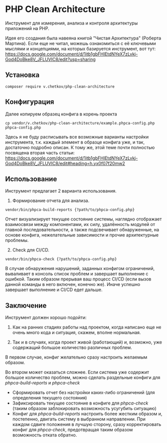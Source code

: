 # PHP Clean Architecture
Инструмент для измерения, анализа и контроля архитектуры приложений на PHP.

Идея его создания была навеяна книгой "Чистая Архитектура" (Роберта Мартина). 
Если еще не читал, можешь ознакомиться с её ключевыми мыслями и концепциями, 
на которых базируется инструмент, вот тут: https://docs.google.com/document/d/1itb1gbFHIEtdNYeX7zLvkj-God4DoBke8V_JFLUVIC8/edit?usp=sharing

## Установка
```shell script
composer require v.chetkov/php-clean-architecture
```

## Конфигурация
Далее копируем образец конфига в корень проекта
```shell script
cp vendor/v.chetkov/php-clean-architecture/example.phpca-config.php phpca-config.php
```
Здесь я не буду расписывать все возможные варианты настройки инструмента, т.к. каждый элемент в образце 
конфига уже, и так, достаточно подробно описан. К тому же, этой теме почти полностью посвящена вторая часть статьи:
https://docs.google.com/document/d/1itb1gbFHIEtdNYeX7zLvkj-God4DoBke8V_JFLUVIC8/edit#heading=h.yx0f07f20mw2

## Использование
Инструмент предлагает 2 варианта использования.

1. Формирование отчета для анализа.
```shell script
vendor/bin/phpca-build-reports {?path/to/phpca-config.php}
```
Отчет визуализирует текущее состояние системы, наглядно отображает взаимосвязи между компонентами, их силу, удалённость 
модулей от главной последовательности, а также подсвечивает обнаруженные, на основе конфига, нежелательные зависимости 
и прочие архитектурные проблемы.
 
2. Check для CI/CD.
```shell script
vendor/bin/phpca-check {?path/to/phpca-config.php}
```
В случае обнаружения нарушений, заданных конфигом ограничений, вываливает в консоль список проблем и завершает выполнение 
с ошибкой. Таким образом прерывая ваш процесс CI/CD (если вызов данной команды в него включен, конечно же).
Иначе успешно завершает выполнение и CI/CD едет дальше.

## Заключение
Инструмент должен хорошо подойти:
1. Как на ранних стадиях работы над проектом, когда написано еще не очень много кода и 
ситуация, скажем, вполне нормальная.

2. Так и в случаях, когда проект живой (работающий) и, возможно, уже содержащий большое количество различных проблем.

В первом случае, конфиг желательно сразу настроить желаемым образом.

Во втором может оказаться сложнее. Если система уже содержит большое количество проблем, можно сделать раздельные конфиги для _phpca-build-reports_ и _phpca-check_
- Сформировать отчет без настройки каких-либо ограничений (для определения текущего состояния)
- Зафиксировать текущее состояние в конфиге для _phpca-check_ (таким образом заблокировать возможность усугубить ситуацию) 
- Конфиг для _phpca-build-reports_ настроить более жестким образом и, постепенно, двигать систему в выбранном направлении. 
При каждом сдвиге положения в лучшую сторону, сразу корректировать конфиг для _phpca-check_, предотвращая таким образом 
возможность отката обратно.
